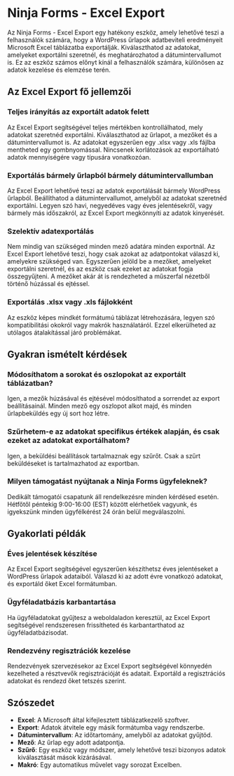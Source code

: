 # Ninja Forms - Excel Export

Az Ninja Forms - Excel Export egy hatékony eszköz, amely lehetővé teszi a felhasználók számára, hogy a WordPress űrlapok adatbeviteli eredményeit Microsoft Excel táblázatba exportálják. Kiválaszthatod az adatokat, amelyeket exportálni szeretnél, és meghatározhatod a dátumintervallumot is. Ez az eszköz számos előnyt kínál a felhasználók számára, különösen az adatok kezelése és elemzése terén.

## Az Excel Export fő jellemzői

### Teljes irányítás az exportált adatok felett

Az Excel Export segítségével teljes mértékben kontrollálhatod, mely adatokat szeretnéd exportálni. Kiválaszthatod az űrlapot, a mezőket és a dátumintervallumot is. Az adatokat egyszerűen egy .xlsx vagy .xls fájlba mentheted egy gombnyomással. Nincsenek korlátozások az exportálható adatok mennyiségére vagy típusára vonatkozóan.

### Exportálás bármely űrlapból bármely dátumintervallumban

Az Excel Export lehetővé teszi az adatok exportálását bármely WordPress űrlapból. Beállíthatod a dátumintervallumot, amelyből az adatokat szeretnéd exportálni. Legyen szó havi, negyedéves vagy éves jelentésekről, vagy bármely más időszakról, az Excel Export megkönnyíti az adatok kinyerését.

### Szelektív adatexportálás

Nem mindig van szükséged minden mező adatára minden exportnál. Az Excel Export lehetővé teszi, hogy csak azokat az adatpontokat válaszd ki, amelyekre szükséged van. Egyszerűen jelöld be a mezőket, amelyeket exportálni szeretnél, és az eszköz csak ezeket az adatokat fogja összegyűjteni. A mezőket akár át is rendezheted a műszerfal nézetből történő húzással és ejtéssel.

### Exportálás .xlsx vagy .xls fájlokként

Az eszköz képes mindkét formátumú táblázat létrehozására, legyen szó kompatibilitási okokról vagy makrók használatáról. Ezzel elkerülheted az utólagos átalakítással járó problémákat.

## Gyakran ismételt kérdések

### Módosíthatom a sorokat és oszlopokat az exportált táblázatban?

Igen, a mezők húzásával és ejtésével módosíthatod a sorrendet az export beállításainál. Minden mező egy oszlopot alkot majd, és minden űrlapbeküldés egy új sort hoz létre.

### Szűrhetem-e az adatokat specifikus értékek alapján, és csak ezeket az adatokat exportálhatom?

Igen, a beküldési beállítások tartalmaznak egy szűrőt. Csak a szűrt beküldéseket is tartalmazhatod az exportban.

### Milyen támogatást nyújtanak a Ninja Forms ügyfeleknek?

Dedikált támogatói csapatunk áll rendelkezésre minden kérdésed esetén. Hétfőtől péntekig 9:00-16:00 (EST) között elérhetőek vagyunk, és igyekszünk minden ügyfélkérést 24 órán belül megválaszolni.

## Gyakorlati példák

### Éves jelentések készítése

Az Excel Export segítségével egyszerűen készíthetsz éves jelentéseket a WordPress űrlapok adataiból. Válaszd ki az adott évre vonatkozó adatokat, és exportáld őket Excel formátumban.

### Ügyféladatbázis karbantartása

Ha ügyféladatokat gyűjtesz a weboldaladon keresztül, az Excel Export segítségével rendszeresen frissítheted és karbantarthatod az ügyféladatbázisodat.

### Rendezvény regisztrációk kezelése

Rendezvények szervezésekor az Excel Export segítségével könnyedén kezelheted a résztvevők regisztrációját és adatait. Exportáld a regisztrációs adatokat és rendezd őket tetszés szerint.

## Szószedet

- **Excel**: A Microsoft által kifejlesztett táblázatkezelő szoftver.
- **Export**: Adatok átvitele egy másik formátumba vagy rendszerbe.
- **Dátumintervallum**: Az időtartomány, amelyből az adatokat gyűjtöd.
- **Mező**: Az űrlap egy adott adatpontja.
- **Szűrő**: Egy eszköz vagy módszer, amely lehetővé teszi bizonyos adatok kiválasztását mások kizárásával.
- **Makró**: Egy automatikus művelet vagy sorozat Excelben.